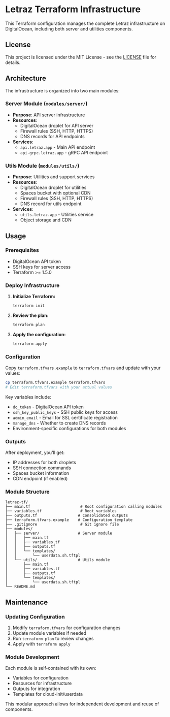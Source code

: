 # Letraz Terraform Infrastructure

This Terraform configuration manages the complete Letraz infrastructure on DigitalOcean, including both server and utilities components.

## License

This project is licensed under the MIT License - see the [LICENSE](LICENSE) file for details.

## Architecture

The infrastructure is organized into two main modules:

### Server Module (`modules/server/`)
- **Purpose**: API server infrastructure
- **Resources**: 
  - DigitalOcean droplet for API server
  - Firewall rules (SSH, HTTP, HTTPS)
  - DNS records for API endpoints
- **Services**: 
  - `api.letraz.app` - Main API endpoint
  - `api-grpc.letraz.app` - gRPC API endpoint

### Utils Module (`modules/utils/`)
- **Purpose**: Utilities and support services
- **Resources**:
  - DigitalOcean droplet for utilities
  - Spaces bucket with optional CDN
  - Firewall rules (SSH, HTTP, HTTPS)
  - DNS record for utils endpoint
- **Services**:
  - `utils.letraz.app` - Utilities service
  - Object storage and CDN

## Usage

### Prerequisites
- DigitalOcean API token
- SSH keys for server access
- Terraform >= 1.5.0

### Deploy Infrastructure

1. **Initialize Terraform:**
   ```bash
   terraform init
   ```

2. **Review the plan:**
   ```bash
   terraform plan
   ```

3. **Apply the configuration:**
   ```bash
   terraform apply
   ```

### Configuration

Copy `terraform.tfvars.example` to `terraform.tfvars` and update with your values:

```bash
cp terraform.tfvars.example terraform.tfvars
# Edit terraform.tfvars with your actual values
```

Key variables include:

- `do_token` - DigitalOcean API token
- `ssh_key_public_keys` - SSH public keys for access
- `admin_email` - Email for SSL certificate registration
- `manage_dns` - Whether to create DNS records
- Environment-specific configurations for both modules

### Outputs

After deployment, you'll get:

- IP addresses for both droplets
- SSH connection commands
- Spaces bucket information
- CDN endpoint (if enabled)

### Module Structure

```
letraz-tf/
├── main.tf                      # Root configuration calling modules
├── variables.tf                 # Root variables
├── outputs.tf                  # Consolidated outputs
├── terraform.tfvars.example    # Configuration template
├── .gitignore                   # Git ignore file
├── modules/
│   ├── server/                 # Server module
│   │   ├── main.tf
│   │   ├── variables.tf
│   │   ├── outputs.tf
│   │   └── templates/
│   │       └── userdata.sh.tftpl
│   └── utils/                  # Utils module
│       ├── main.tf
│       ├── variables.tf
│       ├── outputs.tf
│       └── templates/
│           └── userdata.sh.tftpl
└── README.md
```

## Maintenance

### Updating Configuration
1. Modify `terraform.tfvars` for configuration changes
2. Update module variables if needed
3. Run `terraform plan` to review changes
4. Apply with `terraform apply`

### Module Development
Each module is self-contained with its own:
- Variables for configuration
- Resources for infrastructure
- Outputs for integration
- Templates for cloud-init/userdata

This modular approach allows for independent development and reuse of components.
